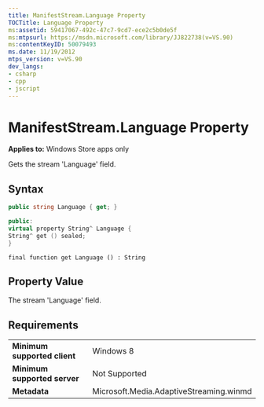```yaml
---
title: ManifestStream.Language Property
TOCTitle: Language Property
ms:assetid: 59417067-492c-47c7-9cd7-ece2c5b0de5f
ms:mtpsurl: https://msdn.microsoft.com/library/JJ822738(v=VS.90)
ms:contentKeyID: 50079493
ms.date: 11/19/2012
mtps_version: v=VS.90
dev_langs:
- csharp
- cpp
- jscript
---
```


# ManifestStream.Language Property

**Applies to:** Windows Store apps only

Gets the stream 'Language' field.

## Syntax

```csharp
public string Language { get; }
```

```cpp
public:
virtual property String^ Language {
String^ get () sealed;
}
```

```jscript
final function get Language () : String
```

## Property Value

The stream 'Language' field.

## Requirements

|||
|--- |--- |
|**Minimum supported client**|Windows 8|
|**Minimum supported server**|Not Supported|
|**Metadata**|Microsoft.Media.AdaptiveStreaming.winmd|
